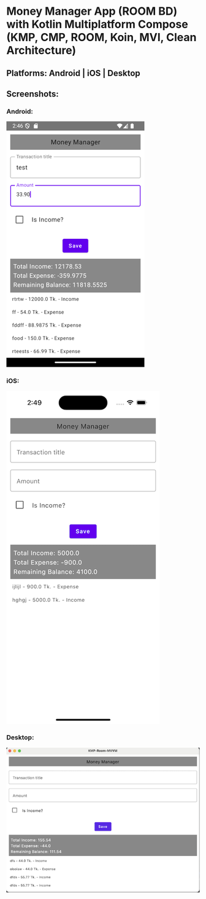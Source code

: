 # Money Manager App (ROOM BD) with Kotlin Multiplatform Compose (KMP, CMP, ROOM, Koin, MVI, Clean Architecture)

## Platforms: Android | iOS | Desktop

## Screenshots:

### Android:
![Android_Screenshot](https://raw.githubusercontent.com/TouhidApps/MoneyManager-KMP-Room-Koin-MVVM/refs/heads/main/screenshots/ss_android.png)

### iOS:
![iOS_Screenshot](https://raw.githubusercontent.com/TouhidApps/MoneyManager-KMP-Room-Koin-MVVM/refs/heads/main/screenshots/ss_ios.png)

### Desktop:
![Desktop_Screenshot](https://raw.githubusercontent.com/TouhidApps/MoneyManager-KMP-Room-Koin-MVVM/refs/heads/main/screenshots/ss_desktop.png)

